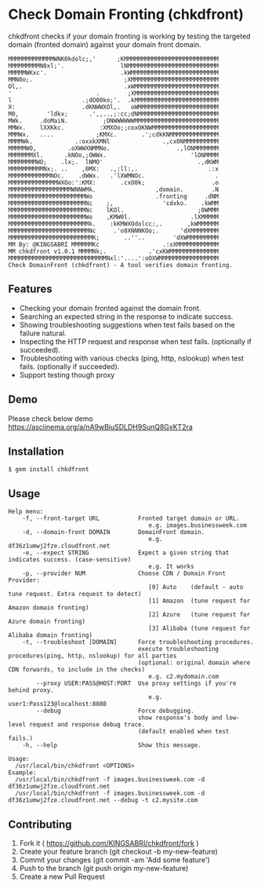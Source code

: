 # Check Domain Fronting (chkdfront)
chkdfront checks if your domain fronting is working by testing the targeted domain (fronted domain) against your domain front domain.

```
MMMMMMMMMMMMMWNK0kdolc;,'      ;KMMMMMMMMMMMMMMMMMMMMMMMMMMM
MMMMMMMMMN0xl;'.                lNMMMMMMMMMMMMMMMMMMMMMMMMMM
MMMMMWKxc'.                     .kWMMMMMMMMMMMMMMMMMMMMMMMMM
MMN0o;.                          ;XMMMMMMMMMMMMMMMMMMMMMMMMM
Ol,.                             .xWMMMMMMMMMMMMMMMMMMMMMMMM
'                        .        ;XMMMMMMMMMMMMMMMMMMMMMMMM
l                    .;dO00ko;'.  .kMMMMMMMMMMMMMMMMMMMMMMMM
X:                   .dKNWWXOl,.   oWMMMMMMMMMMMMMMMMMMMMMMM
M0,        'ldkx;      .',,..,;:cc;dNMMMMMMMMMMMMMMMMMMMMMMM
MWk.     .doMaiN.          ;ONWWWWWWMMMMMMMMMMMMMMMMMMMMMMMM
MMWx.    lXXKkc.          :XMXOo;;coxOKNWMMMMMMMMMMMMMMMMMMM
MMMWx.   ....            ;KMXc.       .';cdkKNMMMMMMMMMMMMMM
MMMMWk.            .:oxxkXMNl               .,cx0NMMMMMMMMMM
MMMMMWO,         .oXWWXNMMNo.                   .,lONMMMMMMM
MMMMMMMXl.      .kNOo,;OWWx.                        'lONMMMM
MMMMMMMMWO;    .lx;.  lNMO'                           .,dKWM
MMMMMMMMMMNx;. ..    ,0MX:   .,:ll:,.                    .:x
MMMMMMMMMMMMNOc.    .dWWx.   .'lXWMNOc.                    .
MMMMMMMMMMMMMMWXOo:':KMX:       .cxO0k;                   .o
MMMMMMMMMMMMMMMMMMWNNWMk.                 ,domain.        .N
MMMMMMMMMMMMMMMMMMMMMMWo                  .fronting     .dNM
MMMMMMMMMMMMMMMMMMMMMMNc    ;,              'cdxko.    .kWMM
MMMMMMMMMMMMMMMMMMMMMMNc    lKOl.                     ;0WMMM
MMMMMMMMMMMMMMMMMMMMMMWo    ,KMW0l.                 .lXMMMMM
MMMMMMMMMMMMMMMMMMMMMMMk.    :kKMWXOdolcc:,.       ,kWMMMMMM
MMMMMMMMMMMMMMMMMMMMMMMNc     .'o0XNNNKOo;.      'dXMMMMMMMM
MMMMMMMMMMMMMMMMMMMMMMMMK;       ..''..        'dXWMMMMMMMMM
MM By: @KINGSABRI MMMMMMKc                  .:xXMMMMMMMMMMMM
MM chkdfront v1.0.1 MMMMNk;.            .'cxKWMMMMMMMMMMMMMM
MMMMMMMMMMMMMMMMMMMMMMMMMMMMNxl:'....':oOXWMMMMMMMMMMMMMMMMM
Check DomainFront (chkdfront) - A tool verifies domain fronting.
```
## Features
* Checking your domain fronted against the domain front.
* Searching an expected string in the response to indicate success.
* Showing troubleshooting suggestions when test fails based on the failure natural.
* Inspecting the HTTP request and response when test fails. (optionally if succeeded).
* Troubleshooting with various checks (ping, http, nslookup) when test fails. (optionally if succeeded).
* Support testing though proxy

## Demo
Please check below demo
https://asciinema.org/a/nA9wBiuSDLDH9SunQ8GxKT2ra

## Installation

    $ gem install chkdfront

## Usage

```
Help menu:
    -f, --front-target URL           Fronted target domain or URL.
                                     	e.g. images.businessweek.com
    -d, --domain-front DOMAIN        DomainFront domain.
                                     	e.g. df36z1umwj2fze.cloudfront.net
    -e, --expect STRING              Expect a given string that indicates success. (case-sensitive)
                                     	e.g. It works
    -p, --provider NUM               Choose CDN / Domain Front Provider:
                                     	[0] Auto    (default - auto tune request. Extra request to detect)
                                     	[1] Amazon  (tune request for Amazon domain fronting)
                                     	[2] Azure   (tune request for Azure domain fronting)
                                     	[3] Alibaba (tune request for Alibaba domain fronting)
    -t, --troubleshoot [DOMAIN]      Force troubleshooting procedures.
                                     execute troubleshooting procedures(ping, http, nslookup) for all parties
                                     (optional: original domain where CDN forwards, to include in the checks)
                                     	e.g. c2.mydomain.com
        --proxy USER:PASS@HOST:PORT  Use proxy settings if you're behind proxy.
                                     	e.g. user1:Pass123@localhost:8080
        --debug                      Force debugging.
                                     show response's body and low-level request and response debug trace.
                                     (default enabled when test fails.)
    -h, --help                       Show this message.

Usage:
  /usr/local/bin/chkdfront <OPTIONS>
Example:
  /usr/local/bin/chkdfront -f images.businessweek.com -d df36z1umwj2fze.cloudfront.net
  /usr/local/bin/chkdfront -f images.businessweek.com -d df36z1umwj2fze.cloudfront.net --debug -t c2.mysite.com
```

## Contributing

1. Fork it ( https://github.com/KINGSABRI/chkdfront/fork )
2. Create your feature branch (git checkout -b my-new-feature)
3. Commit your changes (git commit -am 'Add some feature')
4. Push to the branch (git push origin my-new-feature)
5. Create a new Pull Request
